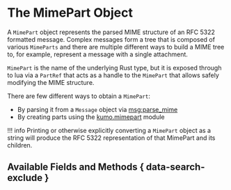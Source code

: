 # The MimePart Object

A `MimePart` object represents the parsed MIME structure of an RFC 5322
formatted message.  Complex messages form a tree that is composed of various
`MimeParts` and there are multiple different ways to build a MIME tree to, for
example, represent a message with a single attachment.

`MimePart` is the name of the underlying Rust type, but it is exposed through
to lua via a `PartRef` that acts as a handle to the `MimePart` that allows
safely modifying the MIME structure.

There are few different ways to obtain a `MimePart`:

  * By parsing it from a `Message` object via [msg:parse_mime](../message/parse_mime.md)
  * By creating parts using the [kumo.mimepart](../kumo.mimepart/index.md) module

!!! info
    Printing or otherwise explicitly converting a `MimePart` object as a string
    will produce the RFC 5322 representation of that MimePart and its children.

## Available Fields and Methods { data-search-exclude }
